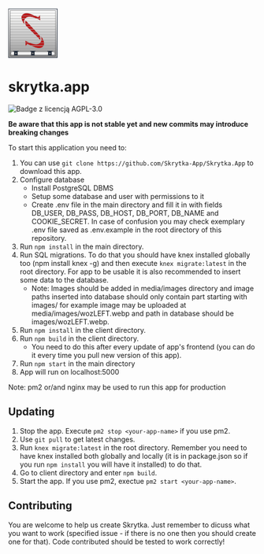 ![Logo skrytki](skrytka-small.png)
# skrytka.app
![Badge z licencją AGPL-3.0](https://img.shields.io/badge/License-AGPL--3.0-9cf)

**Be aware that this app is not stable yet and new commits may introduce breaking changes**

To start this application you need to:

1. You can use `git clone https://github.com/Skrytka-App/Skrytka.App` to download this app.
2. Configure database
    - Install PostgreSQL DBMS
    - Setup some database and user with permissions to it
    - Create .env file in the main directory and fill it in with fields DB_USER, DB_PASS, DB_HOST, DB_PORT, DB_NAME and COOKIE_SECRET. In case of confusion you may check exemplary .env file saved as .env.example in the root directory of this repository.
3. Run `npm install` in the main directory.
4. Run SQL migrations. To do that you should have knex installed globally too (npm install knex -g) and then execute `knex migrate:latest` in the root directory. For app to be usable it is also recommended to insert some data to the database.
    - Note: Images should be added in media/images directory and image paths inserted into database should only contain part starting with images/ for example image may be uploaded at media/images/wozLEFT.webp and path in database should be images/wozLEFT.webp.
5. Run `npm install` in the client directory.
6. Run `npm build` in the client directory. 
    - You need to do this after every update of app's frontend (you can do it every time you pull new version of this app).
7. Run `npm start` in the main directory
8. App will run on localhost:5000

Note: pm2 or/and nginx may be used to run this app for production

## Updating

1. Stop the app. Execute `pm2 stop <your-app-name>` if you use pm2.
2. Use `git pull` to get latest changes.
3. Run `knex migrate:latest` in the root directory. Remember you need to have knex installed both globally and locally (it is in package.json so if you run `npm install` you will have it installed) to do that.
4. Go to client directory and enter `npm build`.
5. Start the app. If you use pm2, exectue `pm2 start <your-app-name>`.

## Contributing
You are welcome to help us create Skrytka. Just remember to dicuss what you want to work (specified issue - if there is no one then you should create one for that).
Code contributed should be tested to work correctly!
